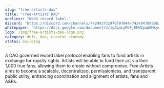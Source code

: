 ```yaml
---
slug: "free-artists-dao"
title: "Free-Artists DAO"
oneliner: "Web3 record label."
discord: "https://discord.com/channels/742493752970707044/742494789886279700"
whitepaper: "https://docs.google.com/document/d/1yALmLyMbFjKMW2puWWMkye90JGw5UzzrxtvLUXerEH0/edit"
logo: /img/free-artists-dao-logo.png
category: defi, dao, creator economy
status: building
---
```


A DAO governed record label protocol enabling fans to fund artists in exchange for royalty rights. Artists will be able to fund their art via their 1,000 true fans, allowing them to create without compromise. Free-Artists aims to become a scalable, decentralized, permissionless, and transparent public utility, enhancing coordination and alignment of artists, fans and A&Rs.
